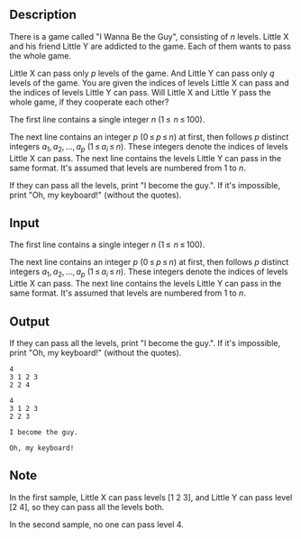 ## Description

<div><p>There is a game called "I Wanna Be the Guy", consisting of <span class="tex-span"><i>n</i></span> levels. Little X and his friend Little Y are addicted to the game. Each of them wants to pass the whole game.</p><p>Little X can pass only <span class="tex-span"><i>p</i></span> levels of the game. And Little Y can pass only <span class="tex-span"><i>q</i></span> levels of the game. You are given the indices of levels Little X can pass and the indices of levels Little Y can pass. Will Little X and Little Y pass the whole game, if they cooperate each other?</p></div><div class="input-specification"><p>The first line contains a single integer <span class="tex-span"><i>n</i></span> (<span class="tex-span">1 ≤  <i>n</i> ≤ 100</span>). </p><p>The next line contains an integer <span class="tex-span"><i>p</i></span> <span class="tex-span">(0 ≤ <i>p</i> ≤ <i>n</i>)</span> at first, then follows <span class="tex-span"><i>p</i></span> distinct integers <span class="tex-span"><i>a</i><sub class="lower-index">1</sub>, <i>a</i><sub class="lower-index">2</sub>, ..., <i>a</i><sub class="lower-index"><i>p</i></sub></span> <span class="tex-span">(1 ≤ <i>a</i><sub class="lower-index"><i>i</i></sub> ≤ <i>n</i>)</span>. These integers denote the indices of levels Little X can pass. The next line contains the levels Little Y can pass in the same format. It's assumed that levels are numbered from 1 to <span class="tex-span"><i>n</i></span>.</p></div><div class="output-specification"><p>If they can pass all the levels, print "<span class="tex-font-style-tt">I become the guy.</span>". If it's impossible, print "<span class="tex-font-style-tt">Oh, my keyboard!</span>" (without the quotes).</p></div>

## Input

<p>The first line contains a single integer <span class="tex-span"><i>n</i></span> (<span class="tex-span">1 ≤  <i>n</i> ≤ 100</span>). </p><p>The next line contains an integer <span class="tex-span"><i>p</i></span> <span class="tex-span">(0 ≤ <i>p</i> ≤ <i>n</i>)</span> at first, then follows <span class="tex-span"><i>p</i></span> distinct integers <span class="tex-span"><i>a</i><sub class="lower-index">1</sub>, <i>a</i><sub class="lower-index">2</sub>, ..., <i>a</i><sub class="lower-index"><i>p</i></sub></span> <span class="tex-span">(1 ≤ <i>a</i><sub class="lower-index"><i>i</i></sub> ≤ <i>n</i>)</span>. These integers denote the indices of levels Little X can pass. The next line contains the levels Little Y can pass in the same format. It's assumed that levels are numbered from 1 to <span class="tex-span"><i>n</i></span>.</p>

## Output

<p>If they can pass all the levels, print "<span class="tex-font-style-tt">I become the guy.</span>". If it's impossible, print "<span class="tex-font-style-tt">Oh, my keyboard!</span>" (without the quotes).</p>





```input1
4
3 1 2 3
2 2 4

```




```input2
4
3 1 2 3
2 2 3

```




```output1
I become the guy.

```




```output2
Oh, my keyboard!

```



## Note

<p>In the first sample, Little X can pass levels [1 2 3], and Little Y can pass level [2 4], so they can pass all the levels both.</p><p>In the second sample, no one can pass level 4.</p>
